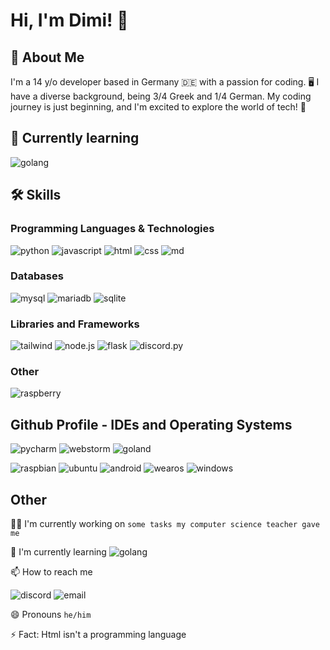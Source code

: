 
# Hi, I'm Dimi! 👋


## 🚀 About Me
I'm a 14 y/o developer based in Germany 🇩🇪 with a passion for coding. 🖥️ I have a diverse background, being 3/4 Greek and 1/4 German. My coding journey is just beginning, and I'm excited to explore the world of tech! 🚀
## 📝 Currently learning
![golang](https://img.shields.io/badge/GoLang-00ADD8?style=for-the-badge&logo=go&logoColor=white)
## 🛠 Skills
### Programming Languages & Technologies
![python](https://img.shields.io/badge/Python-14354C?style=for-the-badge&logo=python&logoColor=white) 
![javascript](https://img.shields.io/badge/JavaScript-323330?style=for-the-badge&logo=javascript&logoColor=F7DF1E)
![html](https://img.shields.io/badge/HTML5-E34F26?style=for-the-badge&logo=html5&logoColor=white)
![css](https://img.shields.io/badge/CSS3-1572B6?style=for-the-badge&logo=css3&logoColor=white)
![md](https://img.shields.io/badge/Markdown-000000?style=for-the-badge&logo=markdown&logoColor=white)

### Databases
![mysql](https://img.shields.io/badge/MySQL-00000F?style=for-the-badge&logo=mysql&logoColor=white)
![mariadb](https://img.shields.io/badge/MariaDB-003545?style=for-the-badge&logo=mariadb&logoColor=white)
![sqlite](https://img.shields.io/badge/SQLite-07405E?style=for-the-badge&logo=sqlite&logoColor=white)


### Libraries and Frameworks
![tailwind](https://img.shields.io/badge/Tailwind_CSS-38B2AC?style=for-the-badge&logo=tailwind-css&logoColor=white)
![node.js](https://img.shields.io/badge/Node.js-43853D?style=for-the-badge&logo=node.js&logoColor=white)
![flask](https://img.shields.io/badge/Flask-000000?style=for-the-badge&logo=flask&logoColor=white)
![discord.py](https://img.shields.io/badge/Discord.py-7289DA?style=for-the-badge&logo=discord&logoColor=white)

### Other
![raspberry](https://img.shields.io/badge/Raspberry%20Pi-A22846?style=for-the-badge&logo=Raspberry%20Pi&logoColor=white)
## Github Profile - IDEs and Operating Systems

![pycharm](https://img.shields.io/badge/PyCharm-000000.svg?&style=for-the-badge&logo=PyCharm&logoColor=white)
![webstorm](https://img.shields.io/badge/WebStorm-000000?style=for-the-badge&logo=WebStorm&logoColor=white)
![goland](https://img.shields.io/badge/Goland-000000?style=for-the-badge&logo=GoLand&logoColor=white)

![raspbian](https://img.shields.io/badge/raspbian-A22846?style=for-the-badge&logo=Raspberry%20Pi&logoColor=white)
![ubuntu](https://img.shields.io/badge/Ubuntu-E95420?style=for-the-badge&logo=ubuntu&logoColor=white)
![android](https://img.shields.io/badge/Android-3DDC84?style=for-the-badge&logo=android&logoColor=white)
![wearos](https://img.shields.io/badge/-Wear%20OS-4285F4?style=for-the-badge&logo=wear-os&logoColor=white)
![windows](	https://img.shields.io/badge/Windows-0078D6?style=for-the-badge&logo=windows&logoColor=white)
## Other
👩‍💻 I'm currently working on `some tasks my computer science teacher gave me`

🧠 I'm currently learning ![golang](https://img.shields.io/badge/GoLang-00ADD8?style=flat&logo=go&logoColor=white)

📫 How to reach me

![discord](https://img.shields.io/badge/@gta_vi-7289DA?style=social&logo=discord&logoColor=7289DA) ![email](https://img.shields.io/badge/dimitrios.ikonomou@lessing--online.de-D14836?style=social&logo=gmail&logoColor=black)

😄 Pronouns `he/him`

⚡️ Fact: Html isn't a programming language

